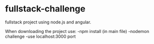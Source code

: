 # fullstack-challenge
fullstack project using node.js and angular.

When downloading the project use:
  -npm install (in main file)
  -nodemon challenge
  -use localhost:3000 port
